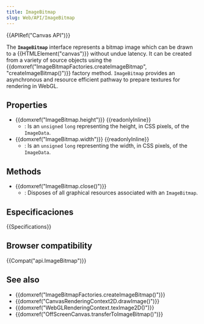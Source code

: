 ```yaml
---
title: ImageBitmap
slug: Web/API/ImageBitmap
---
```


{{APIRef("Canvas API")}}

The **`ImageBitmap`** interface represents a bitmap image which can be drawn to a {{HTMLElement("canvas")}} without undue latency. It can be created from a variety of source objects using the {{domxref("ImageBitmapFactories.createImageBitmap", "createImageBitmap()")}} factory method. `ImageBitmap` provides an asynchronous and resource efficient pathway to prepare textures for rendering in WebGL.

## Properties

- {{domxref("ImageBitmap.height")}} {{readonlyInline}}
  - : Is an `unsigned` `long` representing the height, in CSS pixels, of the `ImageData`.
- {{domxref("ImageBitmap.width")}} {{readonlyInline}}
  - : Is an `unsigned` `long` representing the width, in CSS pixels, of the `ImageData`.

## Methods

- {{domxref("ImageBitmap.close()")}}
  - : Disposes of all graphical resources associated with an `ImageBitmap`.

## Especificaciones

{{Specifications}}

## Browser compatibility

{{Compat("api.ImageBitmap")}}

## See also

- {{domxref("ImageBitmapFactories.createImageBitmap()")}}
- {{domxref("CanvasRenderingContext2D.drawImage()")}}
- {{domxref("WebGLRenderingContext.texImage2D()")}}
- {{domxref("OffScreenCanvas.transferToImageBitmap()")}}

